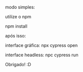 modo simples:

utilize o npm

npm install

após isso:

interface gráfica:
npx cypress open

interface headless:
npc cypress run

Obrigado! :D
